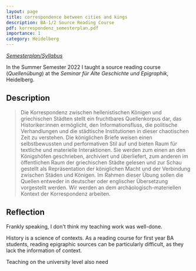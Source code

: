 ```yaml
---
layout: page
title: correspondence between cities and kings
description: BA-1/2 Source Reading Course
pdf: korrespondenz_semesterplan.pdf
importance: 1
category: Heidelberg
---
```


<a href="{{ page.pdf | prepend: 'assets/pdf/' | relative_url}}" target="_blank" rel="noopener noreferrer" class="float-right"><i class="fa-solid fa-file-pdf">Semesterplan/Syllabus</i></a>

In the Summer Semester 2022 I taught a source reading course (<i>Quellenübung</i>) at the <i>Seminar für Alte Geschichte und Epigraphik</i>, Heidelberg. 

## Description

> Die Korrespondenz zwischen hellenistischen Königen und griechischen Städten stellt ein fruchtbares Quellenkorpus dar, das Historiker:innen ermöglicht, den Informationsfluss, die politische Verhandlungen und die städtische Institutionen in dieser chaotischen Zeit zu verstehen. Die königlichen Briefe weisen einen selbstbewussten und performativen Stil auf und bieten Raum für textliche und materielle Interaktionen. Sie werden zum einen an den Königshöfen geschrieben, archiviert und überliefert, zum anderen im öffentlichen Raum der griechischen Städte gelesen und zur Schau gestellt als Repräsentation der königlichen Macht und der Verbindung zwischen Städen und Königen. Im Rahmen dieser Übung sollen die Quellen entweder in deutscher oder englischer Übersetzung vorgestellt werden. Wir werden an dem archäologisch-materiellen Kontext der Korrespondenz arbeiten.

## Reflection

Frankly speaking, I don't think my teaching work was well-done.

History is a science of contexts.
As a reading course for first year BA students, reading epigraphic sources can be particularly difficult, as they lack the information of context.

Teaching on the university level also need